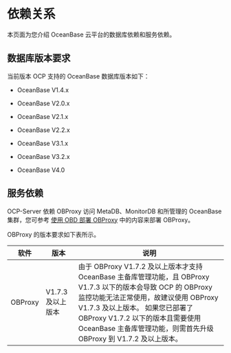 # 依赖关系

本页面为您介绍 OceanBase 云平台的数据库依赖和服务依赖。

## 数据库版本要求

当前版本 OCP 支持的 OceanBase 数据库版本如下：

* OceanBase V1.4.x

* OceanBase V2.0.x

* OceanBase V2.1.x

* OceanBase V2.2.x

* OceanBase V3.1.x

* OceanBase V3.2.x

* OceanBase V4.0

## 服务依赖

OCP-Server 依赖 OBProxy 访问 MetaDB、MonitorDB 和所管理的 OceanBase 集群，您可参考 [使用 OBD 部署 OBProxy](https://www.oceanbase.com/docs/community-odp-cn-10000000001068888) 中的内容来部署 OBProxy。

OBProxy 的版本要求如下表所示。

| **软件**  |    **版本**    |                                                                                                             **说明**                                                                                                             |
|---------|--------------|--------------------------------------------------------------------------------------------------------------------------------------------------------------------------------------------------------------------------------|
| OBProxy | V1.7.3 及以上版本 | 由于 OBProxy V1.7.2 及以上版本才支持 OceanBase 主备库管理功能，且 OBProxy V1.7.3 以下的版本会导致 OCP 的 OBProxy 监控功能无法正常使用，故建议使用 OBProxy V1.7.3 及以上版本。 如果您已部署了 OBProxy V1.7.2 以下的版本且需要使用 OceanBase  主备库管理功能，则需首先升级 OBProxy 到 V1.7.2 及以上版本。 |
